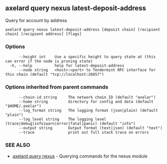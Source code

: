 ## axelard query nexus latest-deposit-address

Query for account by address

```
axelard query nexus latest-deposit-address [deposit chain] [recipient chain] [recipient address] [flags]
```

### Options

```
      --height int    Use a specific height to query state at (this can error if the node is pruning state)
  -h, --help          help for latest-deposit-address
      --node string   <host>:<port> to Tendermint RPC interface for this chain (default "tcp://localhost:26657")
```

### Options inherited from parent commands

```
      --chain-id string     The network chain ID (default "axelar")
      --home string         directory for config and data (default "$HOME/.axelar")
      --log_format string   The logging format (json|plain) (default "plain")
      --log_level string    The logging level (trace|debug|info|warn|error|fatal|panic) (default "info")
      --output string       Output format (text|json) (default "text")
      --trace               print out full stack trace on errors
```

### SEE ALSO

* [axelard query nexus](axelard_query_nexus.md)	 - Querying commands for the nexus module

